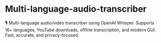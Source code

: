 # Multi-language-audio-transcriber
🎙️ Multi-language audio/video transcriber using OpenAI Whisper. Supports 16+ languages, YouTube downloads, offline transcription, and modern GUI. Fast, accurate, and privacy-focused.
